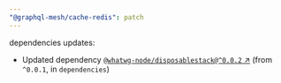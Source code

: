 ```yaml
---
"@graphql-mesh/cache-redis": patch
---
```

dependencies updates:
  - Updated dependency [`@whatwg-node/disposablestack@^0.0.2` ↗︎](https://www.npmjs.com/package/@whatwg-node/disposablestack/v/0.0.2) (from `^0.0.1`, in `dependencies`)
